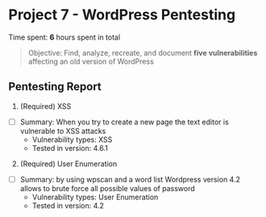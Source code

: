 # Project 7 - WordPress Pentesting

Time spent: **6** hours spent in total

> Objective: Find, analyze, recreate, and document **five vulnerabilities** affecting an old version of WordPress

## Pentesting Report

1. (Required) XSS
  - [ ] Summary: When you try to create a new page the text editor is vulnerable to XSS attacks
    - Vulnerability types: XSS
    - Tested in version: 4.6.1

2. (Required) User Enumeration
  - [ ] Summary: by using wpscan and a word list Wordpress version 4.2 allows to brute force all possible values of password
    - Vulnerability types: User Enumeration
    - Tested in version: 4.2

